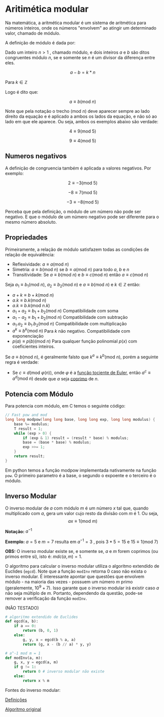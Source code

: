 # Aritimética modular


Na matemática, a aritmética modular é um sistema de aritmética para números inteiros, onde os números "envolvem" ao atingir um determinado valor, chamado de módulo.

A definição de módulo é dada por:

Dado um inteiro $n \gt 1$ , chamado módulo, e dois inteiros $a$ e $b$ são ditos congruentes módulo $n$, se e somente se $n$ é um divisor da diferença entre eles.

$$
    a - b = k*n
$$

Para $k \in \mathbb{Z}$

Logo é dito que:

$$
    a \equiv b (\mathrm{mod}\ n)
$$

Note que pela notação o trecho $(\mathrm{mod}\ n)$ deve aparecer sempre ao lado direito da equação e é aplicado a ambos os lados da equação, e não só ao lado em que ele aparece. Ou seja, ambos os exemplos abaixo são verdade:

$$
    4 \equiv 9 (\mathrm{mod}\ 5)
$$

$$
    9 \equiv 4 (\mathrm{mod}\ 5)
$$ 

## Numeros negativos

A definição de congruencia também é aplicada a valores negativos. Por exemplo:

$$
    2 \equiv -3 (\mathrm{mod}\ 5)
$$

$$
    -8 \equiv 7 (\mathrm{mod}\ 5)
$$

$$
    -3 \equiv -8 (\mathrm{mod}\ 5)
$$

Perceba que pela definição, o módulo de um número não pode ser negativo. E que o módulo de um número negativo pode ser diferente para o mesmo número absoluto.


## Propriedades

Primeiramente, a relação de módulo satisfazem todas as condições de relação de equivalência:
* Reflexividade: $a\equiv a(\mathrm{mod}\ n)$
* Simetria: $a\equiv b(\mathrm{mod}\ n)$ se $b\equiv a(\mathrm{mod}\ n)$ para todo $a$, $b$ e $n$
* Transitividade: Se $a\equiv b(\mathrm{mod}\ n)$ e $b\equiv c(\mathrm{mod}\ n)$ então $a\equiv c(\mathrm{mod}\ n)$


Seja $a_1 \equiv b_1 (\mathrm{mod}\ n)$, $a_2 \equiv b_2 (\mathrm{mod}\ n)$ e $a \equiv b (\mathrm{mod}\ n)$ e $k \in \mathbb{Z}$ então:

* $a+k\equiv b+k (\mathrm{mod}\ n)$ 
* $a.k\equiv b.k (\mathrm{mod}\ n)$ 
* $a.k\equiv b.k (\mathrm{mod}\ n.k)$
* $a_1+a_2\equiv b_1+b_2 (\mathrm{mod}\ n)$ Compatibilidade com soma
* $a_1-a_2\equiv b_1+b_2 (\mathrm{mod}\ n)$ Compatibilidade com subtração
* $a_1.a_2\equiv b_1.b_2 (\mathrm{mod}\ n)$ Compatibilidade com multiplicação 
* $a^k\equiv b^k (\mathrm{mod}\ n)$ Para $k$ não negativo. Compatibilidade com exponenciação
* $p(a)\equiv p(b) (\mathrm{mod}\ n)$ Para qualquer função polinomial $p(x)$ com coeficientes inteiros.

Se $a\equiv b (\mathrm{mod}\ n)$, é geralmente falsto que $k^a \equiv k^b (\mathrm{mod}\ n)$, porém a seguinte regra é verdade:

* Se $c\equiv d (\mathrm{mod}\ φ(n))$, onde $φ$ é a [função tociente de Euler](https://en.wikipedia.org/wiki/Euler%27s_totient_function), então $a^c \equiv a^d (\mathrm{mod}\ n)$ desde que $a$ seja [coprimo](https://en.wikipedia.org/wiki/Coprime_integers) de $n$.


## Potencia com Módulo

Para potencia com módulo, em C temos o seguinte código:
```c
// Fast pow and mod
long long modpow(long long base, long long exp, long long modulus) {
    base %= modulus;
    T result = 1;
    while (exp > 0) {
        if (exp & 1) result = (result * base) % modulus;
        base = (base * base) % modulus;
        exp >>= 1;
    }
    return result;
}
```

Em python temos a função modpow implementada nativamente na função ```pow```. O primeiro parametro é a base, o segundo o expoente e o terceiro é o módulo.


## Inverso Modular

O inverso modular de $a$ com módulo $m$ é um número $x$ tal que, quando multiplicado com $a$, gera um valor cujo resto da divisão com $m$ é 1. Ou seja, $$ax \equiv1 (\mathrm{mod}\ m)$$

**Notação:** $a^{-1}$

**Exemplo:** $a = 5$ e $m = 7$ resulta em $a^{-1} = 3$ , pois $3 * 5 = 15$ e $15 \equiv1 (\mathrm{mod}\ 7)$

**OBS:** O inverso modular existe se, e somente se, $a$ e $m$ forem coprimos (ou primos entre si), isto é: $mdc(a, m) = 1$.

O algoritmo para calcular o inverso modular utiliza o algoritmo extendido de Euclides (`egcd`). Note que a função `modInv` retorna 0 caso não exista o inverso modular. É interessante apontar que questões que envolvem módulo - na maioria das vezes - possuem um número $m$ primo (geralemente, $10^9 + 7$). Isso garante que o inverso modular irá existir caso $a$ não seja múltiplo de $m$. Portanto, dependendo da questão, pode-se remover a verificação da função `modInv`.

(NÃO TESTADO)
```python
# algoritmo extendido de Euclides
def egcd(a, b):
    if a == 0:
        return (b, 0, 1)
    else:
        g, y, x = egcd(b % a, a)
        return (g, x - (b // a) * y, y)

# a^-1 mod m = 1
def modInv(a, m):
    g, x, y = egcd(a, m)
    if g != 1:
        return 0 # inverso modular não existe
    else:
        return x % m
```
Fontes do inverso modular:

[Definições](https://cp-algorithms.com/algebra/module-inverse.html#practice-problems)

[Algoritmo original](https://stackoverflow.com/questions/4798654/modular-multiplicative-inverse-function-in-python)


